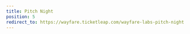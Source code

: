 ```yaml
---
title: Pitch Night
position: 5
redirect_to: https://wayfare.ticketleap.com/wayfare-labs-pitch-night
---
```


